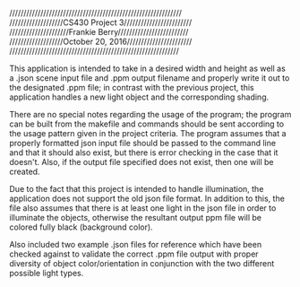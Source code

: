 /////////////////////////////////////////////////////////////  
///////////////////CS430 Project 3////////////////////////  
/////////////////////Frankie Berry/////////////////////////  
///////////////////October 20, 2016///////////////////////  
////////////////////////////////////////////////////////////

 This application is intended to take in a desired width and height as well as a .json scene input file and .ppm output filename and properly write it out to the designated .ppm file; in contrast with the previous project, this application handles a new light object and the corresponding shading.

 There are no special notes regarding the usage of the program; the program can be built from the makefile and commands should be sent
according to the usage pattern given in the project criteria. The program assumes that a properly formatted json input file
should be passed to the command line and that it should also exist, but there is error checking in the case that it doesn't. Also, if
the output file specified does not exist, then one will be created. 

  Due to the fact that this project is intended to handle illumination, the application does not support the old json file format. In addition to this, the file also assumes that there is at least one light in the json file in order to illuminate the objects, otherwise the resultant output ppm file will be colored fully black (background color). 

  Also included two example .json files for reference which have been checked against to validate the correct .ppm file output with proper diversity of object color/orientation in conjunction with the two different possible light types.
